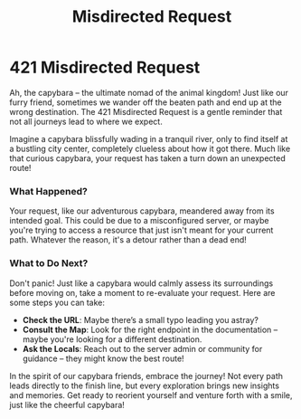﻿---
category: 4xx
code: 421
cover: https://firebasestorage.googleapis.com/v0/b/capy-http.appspot.com/o/Capy-421-750x600.avif?alt=media
thumbnail: https://firebasestorage.googleapis.com/v0/b/capy-http.appspot.com/o/Capy-421-250x200.avif?alt=media
coverAlt: Misdirected Request
description: Misdirected Request
pubDate: 2014-06-01
tags:
- 4xx
title: Misdirected Request
---


# 421 Misdirected Request

Ah, the capybara – the ultimate nomad of the animal kingdom! Just like our furry friend, sometimes we wander off the beaten path and end up at the wrong destination. The 421 Misdirected Request is a gentle reminder that not all journeys lead to where we expect.

Imagine a capybara blissfully wading in a tranquil river, only to find itself at a bustling city center, completely clueless about how it got there. Much like that curious capybara, your request has taken a turn down an unexpected route!

### What Happened?

Your request, like our adventurous capybara, meandered away from its intended goal. This could be due to a misconfigured server, or maybe you're trying to access a resource that just isn't meant for your current path. Whatever the reason, it's a detour rather than a dead end!

### What to Do Next?

Don't panic! Just like a capybara would calmly assess its surroundings before moving on, take a moment to re-evaluate your request. Here are some steps you can take:

- **Check the URL**: Maybe there’s a small typo leading you astray?
- **Consult the Map**: Look for the right endpoint in the documentation – maybe you're looking for a different destination.
- **Ask the Locals**: Reach out to the server admin or community for guidance – they might know the best route!

In the spirit of our capybara friends, embrace the journey! Not every path leads directly to the finish line, but every exploration brings new insights and memories. Get ready to reorient yourself and venture forth with a smile, just like the cheerful capybara!